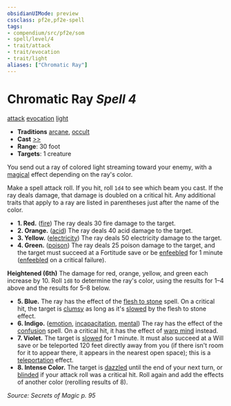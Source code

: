 ```yaml
---
obsidianUIMode: preview
cssclass: pf2e,pf2e-spell
tags:
- compendium/src/pf2e/som
- spell/level/4
- trait/attack
- trait/evocation
- trait/light
aliases: ["Chromatic Ray"]
---
```

# Chromatic Ray *Spell 4*   
[attack](attack.md "Attack Combat Trait")  [evocation](evocation.md "Evocation School Trait")  [light](Reference/Rules/Traits/light.md "Light Effect Trait")  

- **Traditions** [arcane](arcane.md "Arcane Tradition Trait"), [occult](occult.md "Occult Tradition Trait")
- **Cast** [>>](chapter-9-playing-the-game.md#Actions "Two-Action") 
- **Range**: 30 foot
- **Targets**: 1 creature

You send out a ray of colored light streaming toward your enemy, with a [magical](magical.md "Magical Item Trait") effect depending on the ray's color.

Make a spell attack roll. If you hit, roll `1d4` to see which beam you cast. If the ray deals damage, that damage is doubled on a critical hit. Any additional traits that apply to a ray are listed in parentheses just after the name of the color.

- **1. Red.** ([fire](fire.md "Fire Energy & Element Trait")) The ray deals 30 fire damage to the target.
- **2. Orange.** ([acid](acid.md "Acid Energy & Element Trait")) The ray deals 40 acid damage to the target.
- **3. Yellow.** ([electricity](electricity.md "Electricity Energy & Element Trait")) The ray deals 50 electricity damage to the target.
- **4. Green.** ([poison](Reference/Rules/Traits/poison.md "Poison Effect Trait")) The ray deals 25 poison damage to the target, and the target must succeed at a Fortitude save or be [enfeebled](conditions.md#Enfeebled) for 1 minute ([enfeebled](conditions.md#Enfeebled) on a critical failure).

**Heightened (6th)** The damage for red, orange, yellow, and green each increase by 10. Roll `1d8` to determine the ray's color, using the results for 1–4 above and the results for 5–8 below.

- **5. Blue.** The ray has the effect of the [flesh to stone](flesh-to-stone.md) spell. On a critical hit, the target is [clumsy](conditions.md#Clumsy) as long as it's [slowed](conditions.md#Slowed) by the flesh to stone effect.
- **6. Indigo.** ([emotion](emotion.md "Emotion Effect Trait"), [incapacitation](incapacitation.md "Incapacitation Effect Trait"), [mental](mental.md "Mental Effect Trait")) The ray has the effect of the [confusion](confusion.md) spell. On a critical hit, it has the effect of [warp mind](warp-mind.md) instead.
- **7. Violet.** The target is [slowed](conditions.md#Slowed) for 1 minute. It must also succeed at a Will save or be teleported 120 feet directly away from you (if there isn't room for it to appear there, it appears in the nearest open space); this is a [teleportation](teleportation.md "Teleportation Effect Trait") effect.
- **8. Intense Color.** The target is [dazzled](conditions.md#Dazzled) until the end of your next turn, or [blinded](conditions.md#Blinded) if your attack roll was a critical hit. Roll again and add the effects of another color (rerolling results of 8).

*Source: Secrets of Magic p. 95*